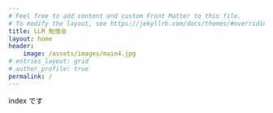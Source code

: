 ```yaml
---
# Feel free to add content and custom Front Matter to this file.
# To modify the layout, see https://jekyllrb.com/docs/themes/#overriding-theme-defaults
title: LLM 勉強会
layout: home
header:
    image: /assets/images/main4.jpg
# entries_layout: grid
# author_profile: true
permalink: /
---
```


index です


